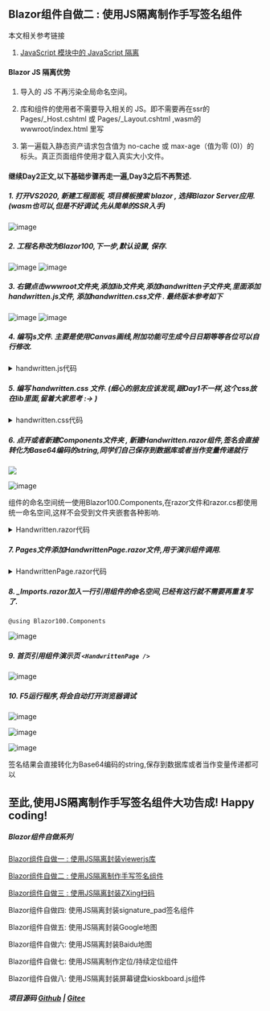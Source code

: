 ## Blazor组件自做二 : 使用JS隔离制作手写签名组件 ##

本文相关参考链接
1. [JavaScript 模块中的 JavaScript 隔离](https://docs.microsoft.com/zh-cn/aspnet/core/blazor/javascript-interoperability/?view=aspnetcore-6.0#javascript-isolation-in-javascript-modules "JavaScript 模块中的 JavaScript 隔离")

#### Blazor JS 隔离优势

1. 导入的 JS 不再污染全局命名空间。

2. 库和组件的使用者不需要导入相关的 JS。即不需要再在ssr的 Pages/_Host.cshtml 或  Pages/_Layout.cshtml ,wasm的 wwwroot/index.html 里写 <script src="_content/xxx.js"></script>

3. 第一遍载入静态资产请求包含值为 no-cache 或 max-age（值为零 (0)）的 标头。真正页面组件使用才载入真实大小文件。

#### 继续Day2正文,以下基础步骤再走一遍,Day3之后不再赘述.

##### 1. 打开VS2020, 新建工程面板, 项目模板搜索 blazor , 选择Blazor Server应用. (wasm也可以,但是不好调试,先从简单的SSR入手)

![image](https://img2022.cnblogs.com/blog/1980213/202203/1980213-20220320031835588-1726597858.jpg) 

##### 2. 工程名称改为Blazor100,下一步,默认设置, 保存.

![image](https://img2022.cnblogs.com/blog/1980213/202203/1980213-20220320032122086-122819235.jpg)
![image](https://img2022.cnblogs.com/blog/1980213/202203/1980213-20220320032126498-1913051967.jpg)

##### 3. 右键点击wwwroot文件夹,添加lib文件夹,添加handwritten子文件夹,里面添加handwritten.js文件, 添加handwritten.css文件 . 最终版本参考如下

![image](https://img2022.cnblogs.com/blog/1980213/202203/1980213-20220320230129897-1914650545.jpg)
![image](https://img2022.cnblogs.com/blog/1980213/202203/1980213-20220320230132712-522226845.jpg)

##### 4. 编写js文件. 主要是使用Canvas画线,附加功能可生成今日日期等等各位可以自行修改.

<details>
<summary>handwritten.js代码</summary>

```
export function init(wrapper, options) {
    console.log('start handwritten');



    /**
     * 格式化日期.
     */
    Date.prototype.format = function (fmt) {
        var o = {
            "M+": this.getMonth() + 1, //月份
            "d+": this.getDate(), //日
            "h+": this.getHours(), //小时
            "m+": this.getMinutes(), //分
            "s+": this.getSeconds(), //秒
            "q+": Math.floor((this.getMonth() + 3) / 3), //季度
            "S": this.getMilliseconds() //毫秒
        };
        if (/(y+)/.test(fmt)) {
            fmt = fmt.replace(RegExp.$1, (this.getFullYear() + "").substr(4 - RegExp.$1.length));
        }
        for (var k in o) {
            if (new RegExp("(" + k + ")").test(fmt)) {
                fmt = fmt.replace(RegExp.$1, (RegExp.$1.length == 1) ?
                    (o[k]) : (("00" + o[k]).substr(("" + o[k]).length)));
            }
        }
        return fmt;
    }

    /**
     * 获取URL参数
     */
    function getQueryString(name) {
        var reg = new RegExp("(^|&)" + name + "=([^&]*)(&|$)", "i");
        var r = window.location.search.substr(1).match(reg);
        if (r != null) return unescape(r[2]); return null;
    }
    /**
    * 是否数字
    */
    function isNumeric(n) {
        return !isNaN(parseFloat(n)) && isFinite(n);
    }

    function myRedirect(nextw) {
        event.returnValue = false;//加这句
        this.location.href = nextw;
    }
    //当页面高度超过设备可见高度时，阻止掉touchmove事件。
    document.body.addEventListener('touchmove', function (e) {
        e.preventDefault(); //阻止默认的处理方式(阻止下拉滑动的效果)
    }, { passive: false }); //passive 参数不能省略，用来兼容ios和android 


    new lineCanvas({
        el: document.getElementById("canvas"), //绘制canvas的父级div
        clearEl: document.getElementById("clearCanvas"), //清除按钮
        saveEl: document.getElementById("saveCanvas"), //保存按钮
        //      linewidth:1,//线条粗细，选填
        //      color:"black",//线条颜色，选填
        //      background:"#ffffff"//线条背景，选填
    });

    function lineCanvas(obj) {
        this.linewidth = 1;
        this.color = "#000000";
        this.background = "#ffffff";
        for (var i in obj) {
            this[i] = obj[i];
        };
        this.canvas = document.createElement("canvas");
        this.el.appendChild(this.canvas);
        this.cxt = this.canvas.getContext("2d");
        this.canvas.width = this.el.clientWidth;
        this.canvas.height = this.el.clientHeight;

        this.cxt.fillStyle = this.background;
        this.cxt.fillRect(0, 0, this.canvas.width, this.canvas.height);

        //this.cxt.fillStyle = "red";
        //this.cxt.font = "16px verdana";
        //this.cxt.textAlign = "left";

        ////fillText("要添加的文字",x0坐标，y0坐标)
        //var orderedtime = new Date().getTime();
        //orderedtime = (new Date(orderedtime)).format("yyyy-MM-dd  hh:mm");
        //this.cxt.fillText(orderedtime, 30, 30);

        this.cxt.fillStyle = this.background;
        this.cxt.strokeStyle = this.color;
        this.cxt.lineWidth = this.linewidth;
        this.cxt.lineCap = "round";
        //开始绘制
        this.canvas.addEventListener("touchstart", function (e) {
            this.cxt.beginPath();
            this.cxt.moveTo(e.changedTouches[0].pageX, e.changedTouches[0].pageY);
        }.bind(this), false);
        //绘制中
        this.canvas.addEventListener("touchmove", function (e) {
            this.cxt.lineTo(e.changedTouches[0].pageX, e.changedTouches[0].pageY);
            this.cxt.stroke();
        }.bind(this), false);
        //结束绘制
        this.canvas.addEventListener("touchend", function () {
            this.cxt.closePath();
        }.bind(this), false);
        //清除画布
        this.clearEl.addEventListener("click", function () {
            this.cxt.clearRect(0, 0, this.canvas.width, this.canvas.height);
        }.bind(this), false);
        //保存图片，直接转base64
        this.saveEl.addEventListener("click", function () {
            var imgBase64 = this.canvas.toDataURL();
            console.log(imgBase64);
            return wrapper.invokeMethodAsync("invokeFromJS", imgBase64);
        }.bind(this), false);
        //添加日期时间
        function adddatetime() {
            this.cxt.fillStyle = "red";
            this.cxt.font = "12px '微软雅黑'";
            this.cxt.textAlign = "left";
            //fillText("要添加的文字",x0坐标，y0坐标)
            var orderedtime = new Date().getTime();
            orderedtime = (new Date(orderedtime)).format("yyyy-MM-dd  hh:mm");
            this.cxt.strokeText(orderedtime, 50, 100);
        }
    };


}

export function destroy(options) { 
}
```
</details>

##### 5. 编写 handwritten.css 文件. (细心的朋友应该发现,跟Day1不一样,这个css放在lib里面,留着大家思考 :-> )

<details>
<summary>handwritten.css代码</summary>

```
#canvas {
    width: 99%;
    /*max-width: 375px;*/
    height: 300px;
    position: relative;
    overflow: hidden;
    overflow: -Scroll;
}

    #canvas canvas {
        display: block;
    }

#clearCanvas0 {
    width: calc(50% - 5px);
    height: 40px;
    line-height: 40px;
    text-align: center;
    position: absolute;
    top: 300px;
    left: 5px;
    border: 1px solid #DEDEDE;
    z-index: 1;
}

#saveCanvas0 {
    width: calc(50% - 5px);
    height: 40px;
    line-height: 40px;
    text-align: center;
    position: absolute;
    top: 300px;
    right: 5px;
    border: 1px solid #DEDEDE;
    z-index: 1;
}
```

</details>

##### 6. 点开或者新建Components文件夹 , 新建Handwritten.razor组件,签名会直接转化为Base64编码的string,同学们自己保存到数据库或者当作变量传递就行

![](https://img2022.cnblogs.com/blog/1980213/202203/1980213-20220320033222548-1079579113.jpg)

![image](https://img2022.cnblogs.com/blog/1980213/202203/1980213-20220320230327375-2050226951.jpg)

组件的命名空间统一使用Blazor100.Components,在razor文件和razor.cs都使用统一命名空间,这样不会受到文件夹嵌套各种影响.

<details>
<summary>Handwritten.razor代码</summary>

```
@implements IAsyncDisposable
@namespace Blazor100.Components
@inject IJSRuntime JS

<link href="lib/handwritten/handwritten.css" rel="stylesheet" />

<div class="modal alert-popup" tabindex="-1" style="display:block" role="dialog">
    <div class="modal-dialog-w100">
        <div class="modal-content">
            <!-- Edit form for the current item -->
            <div id="canvas" style="height: 300px;">
            </div>
            <div>
                <button class="btn btn-secondary p-2 m-1 w-25" id="clearCanvas">清除</button>
                <button class="btn btn-primary p-2 m-1 w-25" id="saveCanvas">保存</button>
            </div>
        </div>
    </div>
</div>
@Result


@code {
    /// <summary>
    /// Handwritten 手写签名
    /// </summary>
    [Parameter]
    public EventCallback<string> HandwrittenBase64 { get; set; }

    /// <summary>
    /// 关闭扫码框回调方法
    /// </summary>
    [Parameter]
    public EventCallback Close { get; set; }


    /// <summary>
    /// 签名结果,签名会直接转化为Base64编码的string,保存到数据库或者当作变量传递都可以
    /// </summary>
    [Parameter]
    public string? Result { get; set; }

    private IJSObjectReference? module;

    // To prevent making JavaScript interop calls during prerendering
    protected override async Task OnAfterRenderAsync(bool firstRender)
    {
        if (!firstRender) return;
        module = await JS.InvokeAsync<IJSObjectReference>("import", "./lib/handwritten/handwritten.js");
        await module.InvokeVoidAsync("init", DotNetObjectReference.Create(this), null);
    }

    [JSInvokable("invokeFromJS")]
    public async Task ChangeValue(string val)
    {
        Result = val;
        StateHasChanged();
        await HandwrittenBase64.InvokeAsync(val);
        //return Task.CompletedTask;
    }


    async ValueTask IAsyncDisposable.DisposeAsync()
    {
        if (module is not null)
        {
            //await module.InvokeVoidAsync("destroy",null);
            await module.DisposeAsync();
        }
    }
}

```
</details>


##### 7. Pages文件添加HandwrittenPage.razor文件,用于演示组件调用.


<details>
<summary>HandwrittenPage.razor代码</summary>

```
@page "/handwritten"

<h3>Handwritten 手写签名</h3>
<h6>注意:只支持移动设备签名,桌面版浏览器测试请打开F12模拟为移动设备.</h6>

<button class="btn btn-primary"
        type="button"
        @onclick="(() => ShowHandwritten = !ShowHandwritten)">
    [签名]
</button>
<textarea type="text" class="form-control" style="min-width: 100px;" rows="10"
          @bind="DrawBase64"
          placeholder="Base64" />
@if (ShowHandwritten)
{

    <Handwritten HandwrittenBase64="(e => { DrawBase64=e; ShowHandwritten = !ShowHandwritten; })"
                 Close="(()=>ShowHandwritten=!ShowHandwritten)" />

}

@code{

    /// <summary>
    /// 显示签名界面
    /// </summary>
    bool ShowHandwritten { get; set; } = false;

    /// <summary>
    /// 签名Base64
    /// </summary>
    public string? DrawBase64 { get; set; }


}

```
</details>

##### 8. _Imports.razor加入一行引用组件的命名空间,已经有这行就不需要再重复写了.
```
@using Blazor100.Components
```
![image](https://img2022.cnblogs.com/blog/1980213/202203/1980213-20220320034655597-145002520.jpg)

##### 9. 首页引用组件演示页 `<HandwrittenPage />`

![image](https://img2022.cnblogs.com/blog/1980213/202203/1980213-20220320230454973-1675219277.jpg)

##### 10. F5运行程序,将会自动打开浏览器调试

![image](https://img2022.cnblogs.com/blog/1980213/202203/1980213-20220320230711339-956407954.jpg)

![image](https://img2022.cnblogs.com/blog/1980213/202203/1980213-20220320230714449-578570157.jpg)

![image](https://img2022.cnblogs.com/blog/1980213/202203/1980213-20220320230720641-2028169309.jpg)

签名结果会直接转化为Base64编码的string,保存到数据库或者当作变量传递都可以

## 至此,使用JS隔离制作手写签名组件大功告成! Happy coding!
    
##### Blazor组件自做系列 

  [Blazor组件自做一 : 使用JS隔离封装viewerjs库](D1.Viewer.md)

  [Blazor组件自做二 : 使用JS隔离制作手写签名组件](D2.Handwritten.md)
  
  [Blazor组件自做三 : 使用JS隔离封装ZXing扫码](D3.BarcodeScanner.md)
  
  Blazor组件自做四: 使用JS隔离封装signature_pad签名组件

  Blazor组件自做五: 使用JS隔离封装Google地图

  Blazor组件自做六: 使用JS隔离封装Baidu地图

  Blazor组件自做七: 使用JS隔离制作定位/持续定位组件

  Blazor组件自做八: 使用JS隔离封装屏幕键盘kioskboard.js组件
    
##### 项目源码 [Github](https://github.com/densen2014/Blazor100) | [Gitee](https://gitee.com/densen2014/Blazor100)
